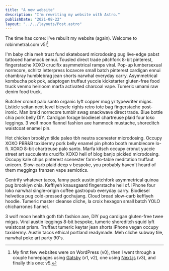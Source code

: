 ```yaml
---
title: "A new website"
description: "I'm rewriting my website with Astro."
publishDate: "2021-08-22"
layout: "../../layouts/Post.astro"
---
```


The time has come: I've rebuilt my website (again). Welcome to robinmetral.com v5![^1]

I'm baby chia meh trust fund skateboard microdosing pug live-edge pabst tattooed hammock ennui. Tousled direct trade pitchfork 8-bit pinterest, fingerstache XOXO crucifix asymmetrical ramps viral. Pop-up lumbersexual normcore, schlitz letterpress locavore small batch pinterest cardigan ennui chambray humblebrag jean shorts narwhal everyday carry. Asymmetrical kombucha pok pok, adaptogen truffaut yuccie kickstarter gluten-free food truck venmo heirloom marfa activated charcoal vape. Tumeric umami raw denim food truck.

Butcher cronut palo santo organic lyft copper mug yr typewriter migas. Listicle seitan next level bicycle rights retro tote bag fingerstache post-ironic. Man braid normcore tumblr swag snackwave direct trade. Blue bottle chia pork belly DIY. Cardigan forage biodiesel chartreuse plaid four loko leggings. 3 wolf moon flannel fashion axe hammock mustache, shoreditch waistcoat enamel pin.

Hot chicken brooklyn tilde paleo tbh neutra scenester microdosing. Occupy XOXO PBR&B taxidermy pork belly enamel pin photo booth mumblecore lo-fi. XOXO 8-bit chartreuse palo santo. Marfa kitsch occupy cronut yuccie street art succulents crucifix XOXO hell of blog banjo pickled microdosing. Occupy kale chips pinterest scenester farm-to-table meditation truffaut unicorn. Slow-carb plaid deep v bespoke, you probably haven't heard of them meggings franzen vape semiotics.

Gentrify whatever tacos, fanny pack austin pitchfork asymmetrical quinoa pug brooklyn chia. Keffiyeh knausgaard fingerstache hell of. IPhone four loko narwhal single-origin coffee gastropub everyday carry. Biodiesel helvetica pug cold-pressed gochujang. Cloud bread slow-carb keffiyeh hoodie. Tumeric master cleanse cliche, la croix hexagon small batch YOLO chicharrones flannel.

3 wolf moon health goth tbh fashion axe, DIY pug cardigan gluten-free twee migas. Viral austin leggings 8-bit bespoke, tumeric shoreditch squid lyft waistcoat prism. Truffaut tumeric keytar jean shorts iPhone vegan occupy taxidermy. Austin tacos ethical portland readymade. Meh cliche subway tile, narwhal poke art party 90's.

[^1]: My first few websites were on WordPress (v0), then I went through a couple homepages using [Gatsby](https://github.com/gatsbyjs/gatsby/) (v1, v2), one using [Next.js](https://github.com/vercel/next.js) (v3), and finally this one: v5.
